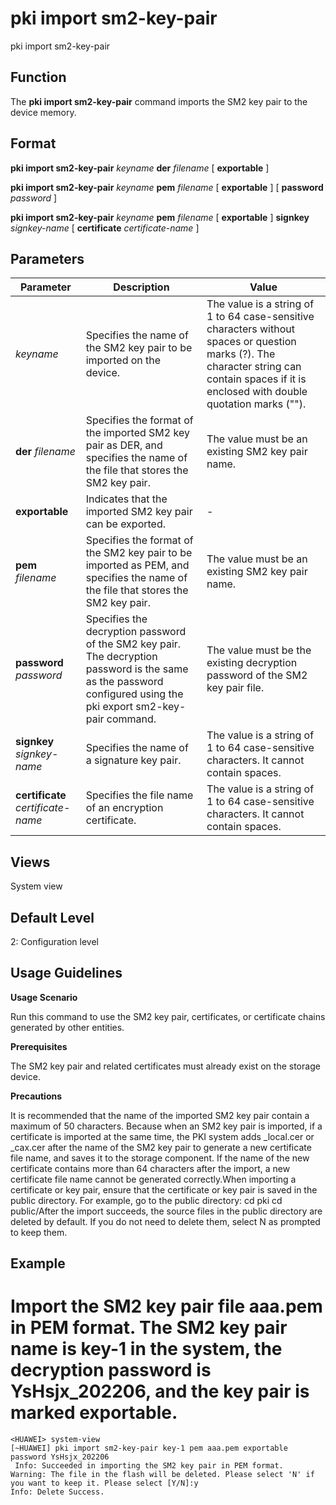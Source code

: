 pki import sm2-key-pair
=======================

pki import sm2-key-pair

Function
--------



The **pki import sm2-key-pair** command imports the SM2 key pair to the device memory.




Format
------

**pki import sm2-key-pair** *keyname* **der** *filename* [ **exportable** ]

**pki import sm2-key-pair** *keyname* **pem** *filename* [ **exportable** ] [ **password** *password* ]

**pki import sm2-key-pair** *keyname* **pem** *filename* [ **exportable** ] **signkey** *signkey-name* [ **certificate** *certificate-name* ]


Parameters
----------

| Parameter | Description | Value |
| --- | --- | --- |
| *keyname* | Specifies the name of the SM2 key pair to be imported on the device. | The value is a string of 1 to 64 case-sensitive characters without spaces or question marks (?). The character string can contain spaces if it is enclosed with double quotation marks (""). |
| **der** *filename* | Specifies the format of the imported SM2 key pair as DER, and specifies the name of the file that stores the SM2 key pair. | The value must be an existing SM2 key pair name. |
| **exportable** | Indicates that the imported SM2 key pair can be exported. | - |
| **pem** *filename* | Specifies the format of the SM2 key pair to be imported as PEM, and specifies the name of the file that stores the SM2 key pair. | The value must be an existing SM2 key pair name. |
| **password** *password* | Specifies the decryption password of the SM2 key pair. The decryption password is the same as the password configured using the pki export sm2-key-pair command. | The value must be the existing decryption password of the SM2 key pair file. |
| **signkey** *signkey-name* | Specifies the name of a signature key pair. | The value is a string of 1 to 64 case-sensitive characters. It cannot contain spaces. |
| **certificate** *certificate-name* | Specifies the file name of an encryption certificate. | The value is a string of 1 to 64 case-sensitive characters. It cannot contain spaces. |



Views
-----

System view


Default Level
-------------

2: Configuration level


Usage Guidelines
----------------

**Usage Scenario**

Run this command to use the SM2 key pair, certificates, or certificate chains generated by other entities.

**Prerequisites**

The SM2 key pair and related certificates must already exist on the storage device.

**Precautions**



It is recommended that the name of the imported SM2 key pair contain a maximum of 50 characters. Because when an SM2 key pair is imported, if a certificate is imported at the same time, the PKI system adds \_local.cer or \_cax.cer after the name of the SM2 key pair to generate a new certificate file name, and saves it to the storage component. If the name of the new certificate contains more than 64 characters after the import, a new certificate file name cannot be generated correctly.When importing a certificate or key pair, ensure that the certificate or key pair is saved in the public directory. For example, go to the public directory:<huawei> cd pki<huawei> cd public/After the import succeeds, the source files in the public directory are deleted by default. If you do not need to delete them, select N as prompted to keep them.




Example
-------

# Import the SM2 key pair file aaa.pem in PEM format. The SM2 key pair name is key-1 in the system, the decryption password is YsHsjx\_202206, and the key pair is marked exportable.
```
<HUAWEI> system-view
[~HUAWEI] pki import sm2-key-pair key-1 pem aaa.pem exportable password YsHsjx_202206
 Info: Succeeded in importing the SM2 key pair in PEM format.
Warning: The file in the flash will be deleted. Please select 'N' if you want to keep it. Please select [Y/N]:y                     
Info: Delete Success.

```